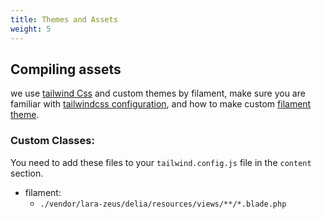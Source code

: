 ```yaml
---
title: Themes and Assets
weight: 5
---
```


## Compiling assets

we use [tailwind Css](https://tailwindcss.com/) and custom themes by filament, make sure you are familiar with [tailwindcss configuration](https://tailwindcss.com/docs/configuration), and how to make custom [filament theme](https://filamentphp.com/docs/3.x/admin/appearance#building-themes).

### Custom Classes:

You need to add these files to your `tailwind.config.js` file in the `content` section.

* filament:
  * `./vendor/lara-zeus/delia/resources/views/**/*.blade.php`
